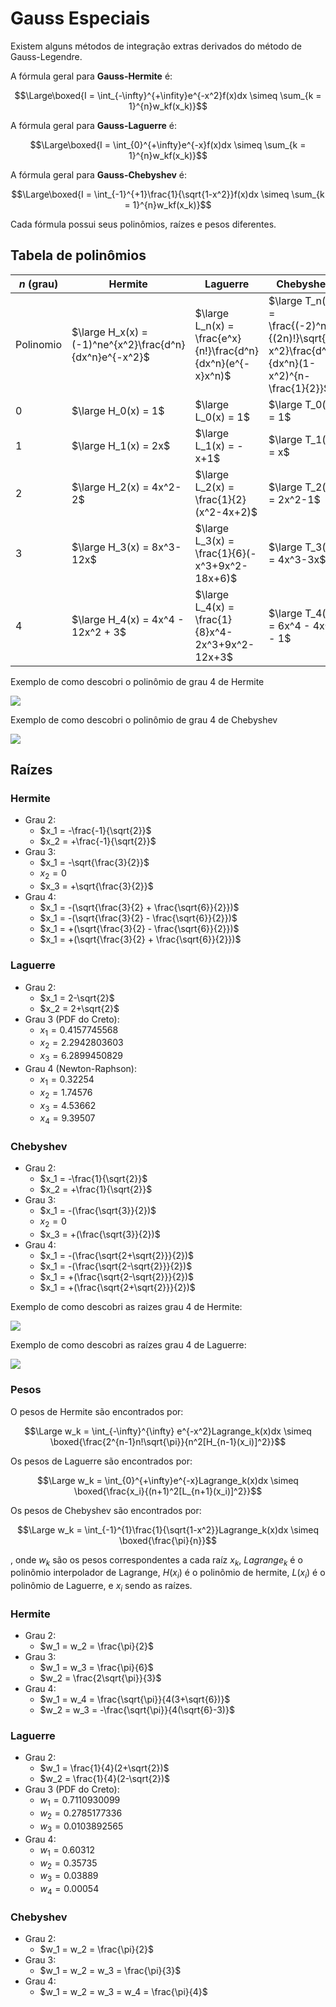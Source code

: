 # Gauss Especiais

Existem alguns métodos de integração extras derivados do método de Gauss-Legendre.

A fórmula geral para **Gauss-Hermite** é:

$$\Large\boxed{I = \int_{-\infty}^{+\infity}e^{-x^2}f(x)dx \simeq \sum_{k = 1}^{n}w_kf(x_k)}$$

A fórmula geral para **Gauss-Laguerre** é:

$$\Large\boxed{I = \int_{0}^{+\infty}e^{-x}f(x)dx \simeq \sum_{k = 1}^{n}w_kf(x_k)}$$

A fórmula geral para **Gauss-Chebyshev** é:

$$\Large\boxed{I = \int_{-1}^{+1}\frac{1}{\sqrt{1-x^2}}f(x)dx \simeq \sum_{k = 1}^{n}w_kf(x_k)}$$

Cada fórmula possui seus polinômios, raízes e pesos diferentes.

## Tabela de polinômios

| $n$ (grau) | Hermite | Laguerre | Chebyshev |
| --- | --- | --- | --- |
| Polinomio | $\large H_x(x) = (-1)^ne^{x^2}\frac{d^n}{dx^n}e^{-x^2}$ | $\large L_n(x) = \frac{e^x}{n!}\frac{d^n}{dx^n}(e^{-x}x^n)$ | $\large T_n(x) = \frac{(-2)^nn!}{(2n)!}\sqrt{1-x^2}\frac{d^n}{dx^n}(1-x^2)^{n-\frac{1}{2}}$ |
| 0 | $\large H_0(x) = 1$ | $\large L_0(x) = 1$ | $\large T_0(x) = 1$ |
| 1 | $\large H_1(x) = 2x$ | $\large L_1(x) = -x+1$ | $\large T_1(x) = x$ |
| 2 | $\large H_2(x) = 4x^2-2$ | $\large L_2(x) = \frac{1}{2}(x^2-4x+2)$ | $\large T_2(x) = 2x^2-1$ |
| 3 | $\large H_3(x) = 8x^3-12x$ | $\large L_3(x) = \frac{1}{6}(-x^3+9x^2-18x+6)$ | $\large T_3(x) = 4x^3-3x$ |
| 4 | $\large H_4(x) = 4x^4 - 12x^2 + 3$ | $\large L_4(x) = \frac{1}{8}x^4-2x^3+9x^2-12x+3$ | $\large T_4(x) = 6x^4 - 4x^2 - 1$ |

Exemplo de como descobri o polinômio de grau 4 de Hermite

![](2023-05-08-15-40-03.png)

Exemplo de como descobri o polinômio de grau 4 de Chebyshev

![](2023-05-08-19-23-59.png)

## Raízes

### Hermite

- Grau 2:
    - $x_1 = -\frac{-1}{\sqrt{2}}$
    - $x_2 = +\frac{-1}{\sqrt{2}}$
- Grau 3:
    - $x_1 = -\sqrt{\frac{3}{2}}$
    - $x_2 = 0$
    - $x_3 = +\sqrt{\frac{3}{2}}$
- Grau 4:       
    - $x_1 = -(\sqrt{\frac{3}{2} + \frac{\sqrt{6}}{2}})$
    - $x_1 = -(\sqrt{\frac{3}{2} - \frac{\sqrt{6}}{2}})$
    - $x_1 = +(\sqrt{\frac{3}{2} - \frac{\sqrt{6}}{2}})$
    - $x_1 = +(\sqrt{\frac{3}{2} + \frac{\sqrt{6}}{2}})$

### Laguerre

- Grau 2:
    - $x_1 = 2-\sqrt{2}$
    - $x_2 = 2+\sqrt{2}$
- Grau 3 (PDF do Creto):
    - $x_1 = 0.4157745568$
    - $x_2 = 2.2942803603$
    - $x_3 = 6.2899450829$
- Grau 4 (Newton-Raphson):
    - $x_1 = 0.32254$
    - $x_2 = 1.74576$
    - $x_3 = 4.53662$
    - $x_4 = 9.39507$

### Chebyshev

- Grau 2:
    - $x_1 = -\frac{1}{\sqrt{2}}$
    - $x_2 = +\frac{1}{\sqrt{2}}$
- Grau 3:
    - $x_1 = -(\frac{\sqrt{3}}{2})$
    - $x_2 = 0$
    - $x_3 = +(\frac{\sqrt{3}}{2})$
- Grau 4:
    - $x_1 = -(\frac{\sqrt{2+\sqrt{2}}}{2})$
    - $x_1 = -(\frac{\sqrt{2-\sqrt{2}}}{2})$
    - $x_1 = +(\frac{\sqrt{2-\sqrt{2}}}{2})$
    - $x_1 = +(\frac{\sqrt{2+\sqrt{2}}}{2})$

Exemplo de como descobri as raizes grau 4 de Hermite:

![](2023-05-08-15-27-30.png)

Exemplo de como descobri as raízes grau 4 de Laguerre:

![](2023-05-08-17-44-09.png)

### Pesos

O pesos de Hermite são encontrados por:

$$\Large w_k = \int_{-\infty}^{\infty} e^{-x^2}Lagrange_k(x)dx \simeq \boxed{\frac{2^{n-1}n!\sqrt{\pi}}{n^2[H_{n-1}(x_i)]^2}}$$

Os pesos de Laguerre são encontrados por:

$$\Large w_k = \int_{0}^{+\infty}e^{-x}Lagrange_k(x)dx \simeq \boxed{\frac{x_i}{(n+1)^2[L_{n+1}(x_i)]^2}}$$

Os pesos de Chebyshev são encontrados por:

$$\Large w_k = \int_{-1}^{1}\frac{1}{\sqrt{1-x^2}}Lagrange_k(x)dx \simeq \boxed{\frac{\pi}{n}}$$

, onde $w_k$ são os pesos correspondentes a cada raíz $x_k$, $Lagrange_k$ é o polinômio interpolador de Lagrange, $H(x_i)$ é o polinômio de hermite, $L(x_i)$ é o polinômio de Laguerre, e $x_i$ sendo as raízes.

### Hermite

- Grau 2:
    - $w_1 = w_2 = \frac{\pi}{2}$
- Grau 3:
    - $w_1 = w_3 = \frac{\pi}{6}$
    - $w_2 = \frac{2\sqrt{\pi}}{3}$
- Grau 4:       
    - $w_1 = w_4 = \frac{\sqrt{\pi}}{4(3+\sqrt{6})}$
    - $w_2 = w_3 = -\frac{\sqrt{\pi}}{4(\sqrt{6}-3)}$

### Laguerre

- Grau 2:
    - $w_1 = \frac{1}{4}(2+\sqrt{2})$
    - $w_2 = \frac{1}{4}(2-\sqrt{2})$
- Grau 3 (PDF do Creto):
    - $w_1 = 0.7110930099$
    - $w_2 = 0.2785177336$
    - $w_3 = 0.0103892565$
- Grau 4:
    - $w_1 = 0.60312$
    - $w_2 = 0.35735$
    - $w_3 = 0.03889$
    - $w_4 = 0.00054$

### Chebyshev

- Grau 2:
    - $w_1 = w_2 = \frac{\pi}{2}$
- Grau 3:
    - $w_1 = w_2 = w_3 = \frac{\pi}{3}$
- Grau 4:
    - $w_1 = w_2 = w_3 = w_4 = \frac{\pi}{4}$